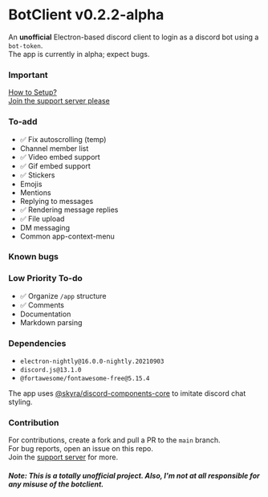 # BotClient v0.2.2-alpha

An **unofficial** Electron-based discord client to login as a discord bot using a `bot-token`. <br>
The app is currently in alpha; expect bugs.

### Important

[How to Setup?](setup/setup.md)\
[Join the support server please](https://discord.com/invite/aZSrxwNUFD)

### To-add

-   ✅ Fix autoscrolling (temp)
-   Channel member list
-   ✅ Video embed support
-   ✅ Gif embed support
-   ✅ Stickers
-   Emojis
-   Mentions
-   Replying to messages
-   ✅ Rendering message replies
-   ✅ File upload
-   DM messaging
-   Common app-context-menu

### Known bugs

### Low Priority To-do

-   ✅ Organize `/app` structure
-   ✅ Comments
-   Documentation
-   Markdown parsing

### Dependencies

-   `electron-nightly@16.0.0-nightly.20210903`
-   `discord.js@13.1.0`
-   `@fortawesome/fontawesome-free@5.15.4`

The app uses [@skyra/discord-components-core](https://github.com/skyra-project/discord-components/) to imitate discord chat styling.

### Contribution

For contributions, create a fork and pull a PR to the `main` branch. <br>
For bug reports, open an issue on this repo. <br>
Join the [support server](https://discord.gg/aZSrxwNUFD) for more.

##### Note: This is a totally unofficial project. Also, I'm not at all responsible for any misuse of the botclient.
